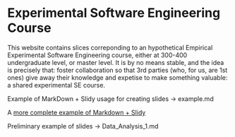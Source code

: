 # Experimental Software Engineering Course

This website contains slices correponding to an hypothetical Empirical Experimental Software Engineering course, either at 300-400 undergraduate level, or master level. It is by no means stable, and the idea is precisely that: foster collaboration so that 3rd parties (who, for us, are 1st ones) give away their knowledge and expetise to make something valuable: a shared experimental SE course.

Example of MarkDown + Slidy usage for creating slides -> example.md

A [more complete example of Markdown + Slidy](http://www.w3.org/Talks/Tools/Slidy2/#(1) "W3C presentation") 



Preliminary example of slides -> Data_Analysis_1.md




